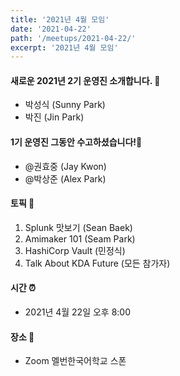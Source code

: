 ```yaml
---
title: '2021년 4월 모임'
date: '2021-04-22'
path: '/meetups/2021-04-22/'
excerpt: '2021년 4월 모임'
---
```


#### 새로운 2021년 2기 운영진 소개합니다. 🚀
- 박성식 (Sunny Park)
- 박진 (Jin Park)

#### 1기 운영진 그동안 수고하셨습니다!🚀
- @권효중 (Jay Kwon)
- @박상준 (Alex Park)

#### 토픽 🚀

1. Splunk 맛보기 (Sean Baek)
2. Amimaker 101 (Seam Park)
3. HashiCorp Vault (민정식)
4. Talk About KDA Future (모든 참가자)

#### 시간 ⏰

- 2021년 4월 22일 오후 8:00


#### 장소 ‍🚶

- Zoom 멜번한국어학교 스폰

